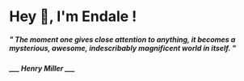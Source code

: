 <h1 title="head"> Hey 👋, I'm Endale !</h1>

**<h5><i>" The moment one gives close attention to anything, it becomes a mysterious, awesome, indescribably magnificent world in itself. "</i></h5>**

*<b>___ Henry Miller ___</b>*
